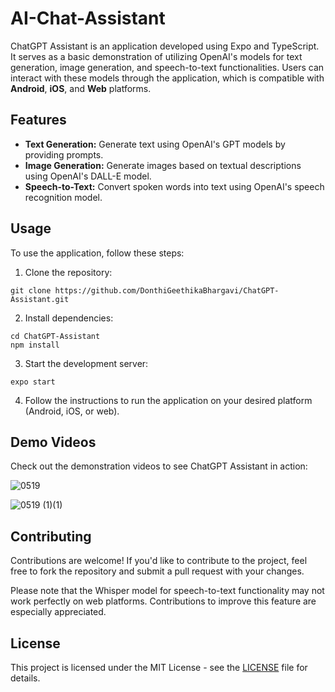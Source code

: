 # AI-Chat-Assistant

ChatGPT Assistant is an application developed using Expo and TypeScript. It serves as a basic demonstration of utilizing OpenAI's models for text generation, image generation, and speech-to-text functionalities. Users can interact with these models through the application, which is compatible with **Android**, **iOS**, and **Web** platforms.

## Features

- **Text Generation:** Generate text using OpenAI's GPT models by providing prompts.
- **Image Generation:** Generate images based on textual descriptions using OpenAI's DALL-E model.
- **Speech-to-Text:** Convert spoken words into text using OpenAI's speech recognition model.

## Usage

To use the application, follow these steps:

1. Clone the repository:

```
git clone https://github.com/DonthiGeethikaBhargavi/ChatGPT-Assistant.git
```


2. Install dependencies:

```
cd ChatGPT-Assistant
npm install
```


3. Start the development server:

```
expo start
```


4. Follow the instructions to run the application on your desired platform (Android, iOS, or web).

## Demo Videos

Check out the demonstration videos to see ChatGPT Assistant in action:

![0519](https://github.com/falatekmen/ChatGPT-Assistant/assets/81239267/0f9716b3-2a42-4dba-b5dc-d65faa837487)

![0519 (1)(1)](https://github.com/falatekmen/ChatGPT-Assistant/assets/81239267/5d1094a0-9367-4772-b520-a8841b0f412a)

## Contributing

Contributions are welcome! If you'd like to contribute to the project, feel free to fork the repository and submit a pull request with your changes.

Please note that the Whisper model for speech-to-text functionality may not work perfectly on web platforms. Contributions to improve this feature are especially appreciated.

## License

This project is licensed under the MIT License - see the [LICENSE](LICENSE) file for details.
